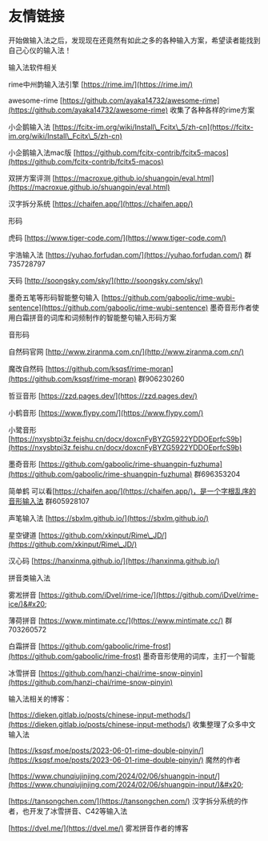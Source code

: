 # 友情链接

开始做输入法之后，发现现在还竟然有如此之多的各种输入方案，希望读者能找到自己心仪的输入法！



输入法软件相关

rime中州韵输入法引擎 [https://rime.im/](https://rime.im/)

awesome-rime [https://github.com/ayaka14732/awesome-rime](https://github.com/ayaka14732/awesome-rime) 收集了各种各样的rime方案

小企鹅输入法 [https://fcitx-im.org/wiki/Install\_Fcitx\_5/zh-cn](https://fcitx-im.org/wiki/Install\_Fcitx\_5/zh-cn)

小企鹅输入法mac版 [https://github.com/fcitx-contrib/fcitx5-macos](https://github.com/fcitx-contrib/fcitx5-macos)

双拼方案评测 [https://macroxue.github.io/shuangpin/eval.html](https://macroxue.github.io/shuangpin/eval.html)

汉字拆分系统 [https://chaifen.app/](https://chaifen.app/)



形码

虎码 [https://www.tiger-code.com/](https://www.tiger-code.com/)

宇浩输入法 [https://yuhao.forfudan.com/](https://yuhao.forfudan.com/) 群735728797

天码 [http://soongsky.com/sky/](http://soongsky.com/sky/)

墨奇五笔等形码智能整句输入 [https://github.com/gaboolic/rime-wubi-sentence](https://github.com/gaboolic/rime-wubi-sentence) 墨奇音形作者使用白霜拼音的词库和词频制作的智能整句输入形码方案



音形码

自然码官网 [http://www.ziranma.com.cn/](http://www.ziranma.com.cn/)

魔改自然码 [https://github.com/ksqsf/rime-moran](https://github.com/ksqsf/rime-moran) 群906230260

哲豆音形 [https://zzd.pages.dev/](https://zzd.pages.dev/)

小鹤音形 [https://www.flypy.com/](https://www.flypy.com/)

小鹭音形 [https://nxysbtpi3z.feishu.cn/docx/doxcnFyBYZG5922YDDOEprfcS9b](https://nxysbtpi3z.feishu.cn/docx/doxcnFyBYZG5922YDDOEprfcS9b)

墨奇音形 [https://github.com/gaboolic/rime-shuangpin-fuzhuma](https://github.com/gaboolic/rime-shuangpin-fuzhuma) 群696353204

简单鹤 可以看[https://chaifen.app/](https://chaifen.app/)，是一个字根乱序的音形输入法 群605928107

声笔输入法 [https://sbxlm.github.io/](https://sbxlm.github.io/)

星空键道 [https://github.com/xkinput/Rime\_JD/](https://github.com/xkinput/Rime\_JD/)

汉心码 [https://hanxinma.github.io/](https://hanxinma.github.io/)



拼音类输入法

雾凇拼音 [https://github.com/iDvel/rime-ice/](https://github.com/iDvel/rime-ice/)&#x20;

薄荷拼音 [https://www.mintimate.cc/](https://www.mintimate.cc/) 群703260572

白霜拼音 [https://github.com/gaboolic/rime-frost](https://github.com/gaboolic/rime-frost) 墨奇音形使用的词库，主打一个智能

冰雪拼音 [https://github.com/hanzi-chai/rime-snow-pinyin](https://github.com/hanzi-chai/rime-snow-pinyin)



输入法相关的博客：

[https://dieken.gitlab.io/posts/chinese-input-methods/](https://dieken.gitlab.io/posts/chinese-input-methods/)  收集整理了众多中文输入法

[https://ksqsf.moe/posts/2023-06-01-rime-double-pinyin/](https://ksqsf.moe/posts/2023-06-01-rime-double-pinyin/)  魔然的作者

[https://www.chunqiujinjing.com/2024/02/06/shuangpin-input/](https://www.chunqiujinjing.com/2024/02/06/shuangpin-input/)&#x20;

[https://tansongchen.com/](https://tansongchen.com/)  汉字拆分系统的作者，也开发了冰雪拼音、C42等输入法

[https://dvel.me/](https://dvel.me/) 雾凇拼音作者的博客
